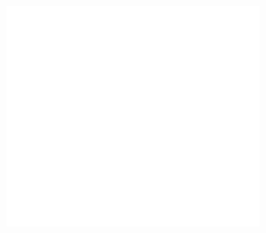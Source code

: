
![Metrics](https://raw.githubusercontent.com/PMassicotte/PMassicotte/github-metrics/github-metrics.svg)
